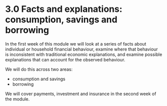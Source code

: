 # 3.0 Facts and explanations: consumption, savings and borrowing

In the first week of this module we will look at a series of facts about individual or household financial behaviour, examine where that behaviour is inconsistent with traditional economic explanations, and examine possible explanations that can account for the observed behaviour.

We will do this across two areas:
- consumption and savings
- borrowing

We will cover payments, investment and insurance in the second week of the module.
